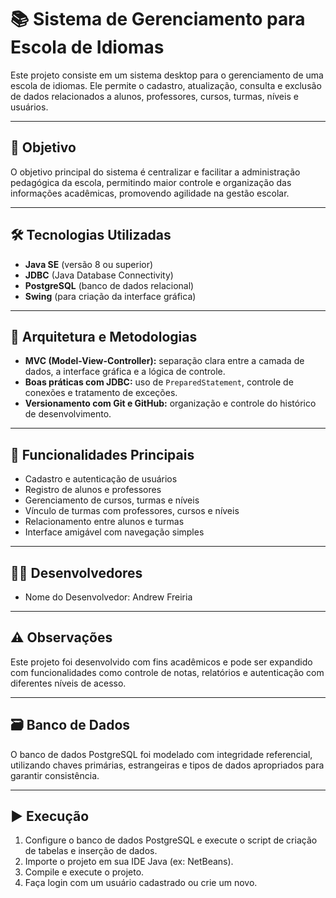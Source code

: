 # 📚 Sistema de Gerenciamento para Escola de Idiomas

Este projeto consiste em um sistema desktop para o gerenciamento de uma escola de idiomas. Ele permite o cadastro, atualização, consulta e exclusão de dados relacionados a alunos, professores, cursos, turmas, níveis e usuários.

---

## 🎯 Objetivo

O objetivo principal do sistema é centralizar e facilitar a administração pedagógica da escola, permitindo maior controle e organização das informações acadêmicas, promovendo agilidade na gestão escolar.

---

## 🛠️ Tecnologias Utilizadas

- **Java SE** (versão 8 ou superior)
- **JDBC** (Java Database Connectivity)
- **PostgreSQL** (banco de dados relacional)
- **Swing** (para criação da interface gráfica)

---

## 📐 Arquitetura e Metodologias

- **MVC (Model-View-Controller):** separação clara entre a camada de dados, a interface gráfica e a lógica de controle.
- **Boas práticas com JDBC:** uso de `PreparedStatement`, controle de conexões e tratamento de exceções.
- **Versionamento com Git e GitHub:** organização e controle do histórico de desenvolvimento.

---

## 🧪 Funcionalidades Principais

- Cadastro e autenticação de usuários
- Registro de alunos e professores
- Gerenciamento de cursos, turmas e níveis
- Vínculo de turmas com professores, cursos e níveis
- Relacionamento entre alunos e turmas
- Interface amigável com navegação simples

---

## 🧑‍💻 Desenvolvedores

- Nome do Desenvolvedor: Andrew Freiria

---

## ⚠️ Observações

Este projeto foi desenvolvido com fins acadêmicos e pode ser expandido com funcionalidades como controle de notas, relatórios e autenticação com diferentes níveis de acesso.

---

## 🗃️ Banco de Dados

O banco de dados PostgreSQL foi modelado com integridade referencial, utilizando chaves primárias, estrangeiras e tipos de dados apropriados para garantir consistência.

---

## ▶️ Execução

1. Configure o banco de dados PostgreSQL e execute o script de criação de tabelas e inserção de dados.
2. Importe o projeto em sua IDE Java (ex: NetBeans).
3. Compile e execute o projeto.
4. Faça login com um usuário cadastrado ou crie um novo.

